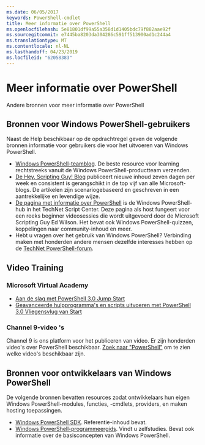 ```yaml
---
ms.date: 06/05/2017
keywords: PowerShell-cmdlet
title: Meer informatie over PowerShell
ms.openlocfilehash: 5e81801df99a55a358d1d1405bdc79f882aae92f
ms.sourcegitcommit: e7445ba8203da304286c591ff513900ad1c244a4
ms.translationtype: MT
ms.contentlocale: nl-NL
ms.lasthandoff: 04/23/2019
ms.locfileid: "62058383"
---
```

# <a name="more-powershell-learning"></a>Meer informatie over PowerShell

Andere bronnen voor meer informatie over PowerShell

## <a name="resources-for-windows-powershell-users"></a>Bronnen voor Windows PowerShell-gebruikers

Naast de Help beschikbaar op de opdrachtregel geven de volgende bronnen informatie voor gebruikers die voor het uitvoeren van Windows PowerShell.

- [Windows PowerShell-teamblog](https://blogs.msdn.microsoft.com/powershell/). De beste resource voor learning rechtstreeks vanuit de Windows PowerShell-productteam verzenden.
- [De Hey, Scripting Guy! Blog](https://blogs.technet.microsoft.com/heyscriptingguy/) publiceert nieuwe inhoud zeven dagen per week en consistent is gerangschikt in de top vijf van alle Microsoft-blogs. De artikelen zijn scenariogebaseerd en geschreven in een aantrekkelijke en levendige wijze.
- [De pagina met informatie over PowerShell](https://blogs.technet.microsoft.com/heyscriptingguy/2015/01/04/weekend-scripter-the-best-ways-to-learn-powershell/) is de Windows PowerShell-hub in het TechNet Script Center. Deze pagina als host fungeert voor een reeks beginner videosessies die wordt uitgevoerd door de Microsoft Scripting Guy Ed Wilson. Het bevat ook Windows PowerShell-quizzen, koppelingen naar community-inhoud en meer.
- Hebt u vragen over het gebruik van Windows PowerShell? Verbinding maken met honderden andere mensen dezelfde interesses hebben op de [TechNet PowerShell-forum](https://social.technet.microsoft.com/Forums/home?forum=winserverpowershell).

## <a name="video-training"></a>Video Training

### <a name="microsoft-virtual-academy"></a>Microsoft Virtual Academy

- [Aan de slag met PowerShell 3.0 Jump Start](https://mva.microsoft.com/en-US/training-courses/getting-started-with-powershell-30-jump-start-8276)
- [Geavanceerde hulpprogramma's en scripts uitvoeren met PowerShell 3.0 Vliegensvlug van Start](https://mva.microsoft.com/en-US/training-courses/advanced-tools-scripting-with-powershell-30-jump-start-8277)

### <a name="channel-9-videos"></a>Channel 9-video 's

Channel 9 is ons platform voor het publiceren van video. Er zijn honderden video's over PowerShell beschikbaar. [Zoek naar "PowerShell"](https://channel9.msdn.com/Search?term=PowerShell&sortBy=top-rated) om te zien welke video's beschikbaar zijn.

## <a name="resources-for-windows-powershell-developers"></a>Bronnen voor ontwikkelaars van Windows PowerShell

De volgende bronnen bevatten resources zodat ontwikkelaars hun eigen Windows PowerShell-modules, functies, -cmdlets, providers, en maken hosting toepassingen.

- [Windows PowerShell SDK](https://go.microsoft.com/fwlink/p/?LinkID=89595). Referentie-inhoud bevat.
- [Windows PowerShell-programmeergids](https://go.microsoft.com/fwlink/p/?LinkID=89596). Vindt u zelfstudies. Bevat ook informatie over de basisconcepten van Windows PowerShell.
